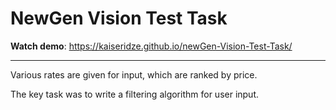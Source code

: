 # NewGen Vision Test Task

**Watch demo**: https://kaiseridze.github.io/newGen-Vision-Test-Task/
_______

Various rates are given for input, which are ranked by price.

The key task was to write a filtering algorithm for user input.

